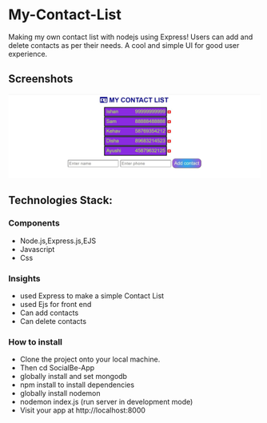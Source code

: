# My-Contact-List
Making my own contact list with nodejs using Express! Users can add and delete contacts as per their needs. A cool and simple UI for good user experience.

## Screenshots

![Home Page](Screenshots/home.JPG "Home Page")

## Technologies Stack:

### Components
- Node.js,Express.js,EJS
- Javascript
- Css

### Insights
- used Express to make a simple Contact List
- used Ejs for front end
- Can add contacts
- Can delete contacts

### How to install
- Clone the project onto your local machine.
- Then cd SocialBe-App
- globally install and set mongodb
- npm install to install dependencies
- globally install nodemon
- nodemon index.js (run server in development mode)
- Visit your app at http://localhost:8000